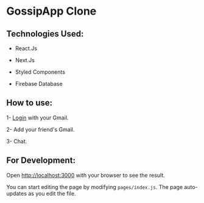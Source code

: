 # GossipApp Clone

## Technologies Used:

- React.Js

- Next.Js

- Styled Components

- Firebase Database

## How to use:

1- [Login](https://whatsapp-swart.vercel.app) with your Gmail.

2- Add your friend's Gmail.

3- Chat.

## For Development:

Open [http://localhost:3000](http://localhost:3000) with your browser to see the result.

You can start editing the page by modifying `pages/index.js`. The page auto-updates as you edit the file.

